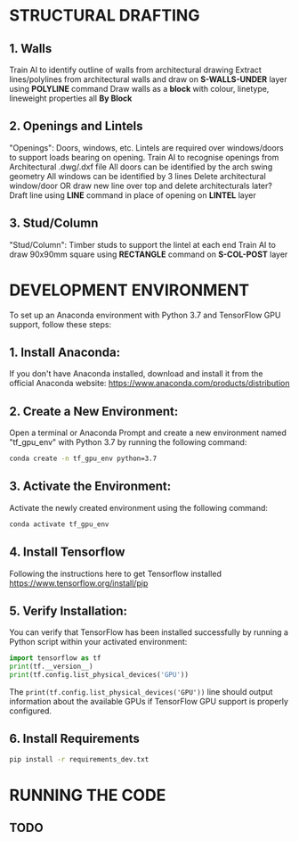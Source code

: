 # STRUCTURAL DRAFTING

## 1. Walls
Train AI to identify outline of walls from architectural drawing
Extract lines/polylines from architectural walls and draw on **S-WALLS-UNDER** layer using **POLYLINE** command
Draw walls as a **block** with colour, linetype, lineweight properties all **By Block**

## 2. Openings and Lintels
"Openings": Doors, windows, etc. Lintels are required over windows/doors to support loads bearing on opening.
Train AI to recognise openings from Architectural .dwg/.dxf file
	All doors can be identified by the arch swing geometry
	All windows can be identified by 3 lines
Delete architectural window/door OR draw new line over top and delete architecturals later?
Draft line using **LINE** command in place of opening on **LINTEL** layer

## 3. Stud/Column
"Stud/Column": Timber studs to support the lintel at each end
Train AI to draw 90x90mm square using **RECTANGLE** command on **S-COL-POST** layer

# DEVELOPMENT ENVIRONMENT
To set up an Anaconda environment with Python 3.7 and TensorFlow GPU support, follow these steps:

## 1. Install Anaconda:
If you don't have Anaconda installed, download and install it from the official Anaconda website: https://www.anaconda.com/products/distribution

## 2. Create a New Environment:
Open a terminal or Anaconda Prompt and create a new environment named "tf_gpu_env" with Python 3.7 by running the following command:

```bash
conda create -n tf_gpu_env python=3.7
```

## 3. Activate the Environment:
Activate the newly created environment using the following command:
```bash
conda activate tf_gpu_env
```

## 4. Install Tensorflow
Following the instructions here to get Tensorflow installed https://www.tensorflow.org/install/pip

## 5. Verify Installation:
You can verify that TensorFlow has been installed successfully by running a Python script within your activated environment:

```python
import tensorflow as tf
print(tf.__version__)
print(tf.config.list_physical_devices('GPU'))
```
The `print(tf.config.list_physical_devices('GPU'))` line should output information about the available GPUs if TensorFlow GPU support is properly configured.

## 6. Install Requirements
```bash
pip install -r requirements_dev.txt
```

# RUNNING THE CODE
## TODO
